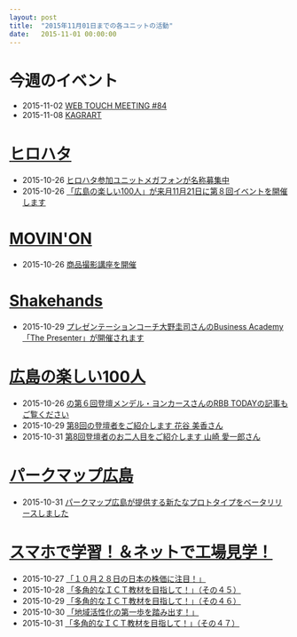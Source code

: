 ```yaml
---
layout: post
title:  "2015年11月01日までの各ユニットの活動"
date:   2015-11-01 00:00:00
---
```


# 今週のイベント

* 2015-11-02 [WEB TOUCH MEETING #84](http://www.webtouchmeeting.com/meeting/2015/10/84web-touch-meeting.html)
* 2015-11-08 [KAGRART](http://www.fablabhiroshima.com/project/kagurart/)


# [ヒロハタ](http://hiro-hata.com/)

* 2015-10-26 [ヒロハタ参加ユニットメガフォンが名称募集中](https://www.facebook.com/hirohatap//posts/905640539512742)
* 2015-10-26 [「広島の楽しい100人」が来月11月21日に第８回イベントを開催します](https://www.facebook.com/hirohatap//posts/905334269543369)


# [MOVIN'ON](http://coworking-hiroshima.com/)

* 2015-10-26 [商品撮影講座を開催](https://www.facebook.com/movinon.hiroshima//posts/1029872243700220)


# [Shakehands](http://www.shakehands.jp/)

* 2015-10-29 [プレゼンテーションコーチ大野圭司さんのBusiness Academy「The Presenter」が開催されます](https://www.facebook.com/events/1626671724260552/)


# [広島の楽しい100人](http://hiroshima.100person.jp)

* 2015-10-26 [の第６回登壇メンデル・ヨンカースさんのRBB TODAYの記事もご覧ください](https://www.facebook.com/h100parson/posts/1641949032746902)
* 2015-10-29 [第8回の登壇者をご紹介します 花谷 美香さん](https://www.facebook.com/h100parson/posts/1642758915999247)
* 2015-10-31 [第8回登壇者のお二人目をご紹介します 山崎 愛一郎さん](https://www.facebook.com/h100parson/photos/a.1438197353122072.1073741828.1427131820895292/1643311052610700)


# [パークマップ広島](http://parkmap.eiel.info)

* 2015-10-31 [パークマップ広島が提供する新たなプロトタイプをベータリリースしました](https://www.facebook.com/permalink.php?story_fbid=530201020472507&id=449921165167160)


# [スマホで学習！＆ネットで工場見学！](http://www.hyogo-intercampus.ne.jp/gallery/ictkyouzai/)

* 2015-10-27 [「１０月２８日の日本の株価に注目！」](https://www.facebook.com/ictkyouzai/posts/705123952955195)
* 2015-10-28 [「多角的なＩＣＴ教材を目指して！」（その４５）](https://www.facebook.com/ictkyouzai/posts/705407489593508)
* 2015-10-29 [「多角的なＩＣＴ教材を目指して！」（その４６）](https://www.facebook.com/ictkyouzai/posts/705718686229055)
* 2015-10-30 [「地域活性化の第一歩を踏み出す！」](https://www.facebook.com/ictkyouzai/posts/705996002867990)
* 2015-10-31 [「多角的なＩＣＴ教材を目指して！」（その４７）](https://www.facebook.com/ictkyouzai/posts/706316719502585)
